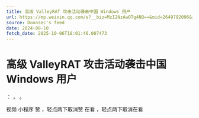 ```yaml
---
title: 高级 ValleyRAT 攻击活动袭击中国 Windows 用户
url: https://mp.weixin.qq.com/s?__biz=MzI2NzAwOTg4NQ==&mid=2649792096&idx=1&sn=2156b1f4208330037e5ed43c4ba184ec
source: Doonsec's feed
date: 2024-08-18
fetch_date: 2025-10-06T18:01:46.007473
---
```


# 高级 ValleyRAT 攻击活动袭击中国 Windows 用户

：
，
。

视频
小程序
赞
，轻点两下取消赞
在看
，轻点两下取消在看
